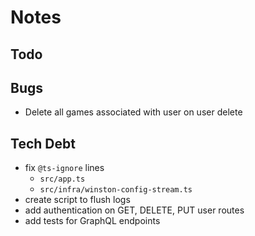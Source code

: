# Notes

## Todo

## Bugs

- Delete all games associated with user on user delete

## Tech Debt

- fix `@ts-ignore` lines
  - `src/app.ts`
  - `src/infra/winston-config-stream.ts`
- create script to flush logs
- add authentication on GET, DELETE, PUT user routes
- add tests for GraphQL endpoints
